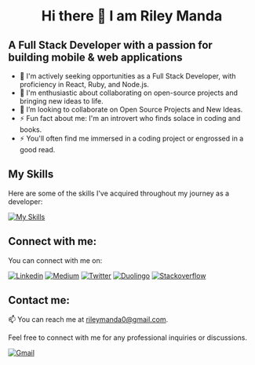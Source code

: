 <h1 align="center"><b>Hi there 👋 I am Riley Manda</b></h1>

<h2 align="left"> A Full Stack Developer with a passion for building mobile & web applications</h2>


- 🔭 I'm actively seeking opportunities as a Full Stack Developer, with proficiency in React, Ruby, and Node.js.
- 🌱 I'm enthusiastic about collaborating on open-source projects and bringing new ideas to life.
- 👯 I’m looking to collaborate on Open Source Projects and New Ideas.
- ⚡ Fun fact about me: I'm an introvert who finds solace in coding and books.
- ⚡ You'll often find me immersed in a coding project or engrossed in a good read.

## My Skills
Here are some of the skills I've acquired throughout my journey as a developer:

[![My Skills](https://skillicons.dev/icons?i=js,html,css,nodejs,java,php,python,javascript,webpack,bootstrap,react,tailwind,materialui,flutter,ruby,dart,mongo,postgres,firebase,azure,git,androidstudio,figma,xd&perline=15)](https://skillicons.dev)

## Connect with me:
You can connect with me on:

[![Linkedin](https://img.shields.io/badge/-LinkedIn-blue?style=flat&logo=Linkedin&logoColor=white)](https://www.linkedin.com/in/rileymanda/)
[![Medium](https://img.shields.io/badge/-Medium-blue?style=flat&logo=Medium&logoColor=white)](https://medium.com/@rileymanda)
[![Twitter](https://img.shields.io/badge/-Twitter-blue?style=flat&logo=Twitter&logoColor=white)](https://twitter.com/rileycodez)
[![Duolingo](https://img.shields.io/badge/-Duolingo-green?style=flat&logo=Duolingo&logoColor=white)](https://www.duolingo.com/profile/rileymanda0)
[![Stackoverflow](https://img.shields.io/badge/-Stackoverflow-blue?style=flat&logo=Stackoverflow&logoColor=white)](https://stackoverflow.com/users/6129553/rileymanda)

## Contact me:
📫 You can reach me at rileymanda0@gmail.com.

Feel free to connect with me for any professional inquiries or discussions.

[![Gmail](https://img.shields.io/badge/-Gmail-red?style=flat&logo=Gmail&logoColor=white)](mailto:rileymanda@gmail.com)
